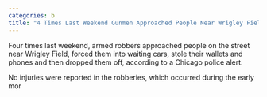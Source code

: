 ```yaml
---
categories: b
title: "4 Times Last Weekend Gunmen Approached People Near Wrigley Field Forced Them Into Cars and Robbed Them CPD"
---
```


Four times last weekend, armed robbers approached people on the street near Wrigley Field, forced them into waiting cars, stole their wallets and phones and then dropped them off, according to a Chicago police alert.



No injuries were reported in the robberies, which occurred during the early mor